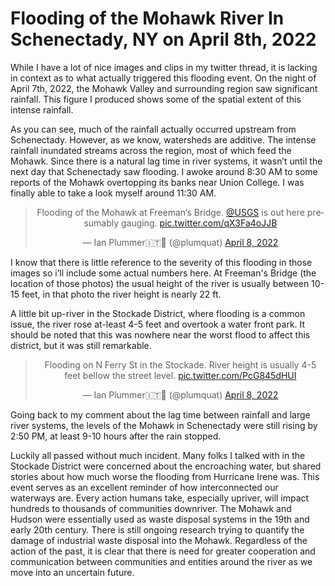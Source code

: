 # Flooding of the Mohawk River In Schenectady, NY on April 8th, 2022
While I have a lot of nice images and clips in my twitter thread, it is lacking in context as to what actually triggered this flooding event. On the night of April 7th, 2022, the Mohawk Valley and surrounding region saw significant rainfall. This figure I produced shows some of the spatial extent of this intense rainfall. 

As you can see, much of the rainfall actually occurred upstream from Schenectady. However, as we know, watersheds are additive. The intense rainfall inundated streams across the region, most of which feed the Mohawk. Since there is a natural lag time in river systems, it wasn’t until the next day that Schenectady saw flooding. I awoke around 8:30 AM to some reports of the Mohawk overtopping its banks near Union College. I was finally able to take a look myself around 11:30 AM. 

<center><blockquote class="twitter-tweet"><p lang="en" dir="ltr">Flooding of the Mohawk at Freeman’s Bridge. <a href="https://twitter.com/USGS?ref_src=twsrc%5Etfw">@USGS</a> is out here presumably gauging. <a href="https://t.co/qX3Fa4oJJB">pic.twitter.com/qX3Fa4oJJB</a></p>&mdash; Ian Plummer🇮🇹🏴󠁧󠁢󠁷󠁬󠁳󠁿 (@plumquat) <a href="https://twitter.com/plumquat/status/1512452263863803906?ref_src=twsrc%5Etfw">April 8, 2022</a></blockquote> <script async src="https://platform.twitter.com/widgets.js" charset="utf-8"></script></center>

I know that there is little reference to the severity of this flooding in those images so i’ll include some actual numbers here. At Freeman's Bridge (the location of those photos) the usual height of the river is usually between 10-15 feet, in that photo the river height is nearly 22 ft. 

A little bit up-river in the Stockade District, where flooding is a common issue, the river rose at-least 4-5 feet and overtook a water front park. It should be noted that this was nowhere near the worst flood to affect this district, but it was still remarkable. 

<center><blockquote class="twitter-tweet"><p lang="en" dir="ltr">Flooding on N Ferry St in the Stockade. River height is usually 4-5 feet bellow the street level. <a href="https://t.co/PcG845dHUI">pic.twitter.com/PcG845dHUI</a></p>&mdash; Ian Plummer🇮🇹🏴󠁧󠁢󠁷󠁬󠁳󠁿 (@plumquat) <a href="https://twitter.com/plumquat/status/1512455937235329029?ref_src=twsrc%5Etfw">April 8, 2022</a></blockquote> <script async src="https://platform.twitter.com/widgets.js" charset="utf-8"></script></center>

Going back to my comment about the lag time between rainfall and large river systems, the levels of the Mohawk in Schenectady were still rising by 2:50 PM, at least 9-10 hours after the rain stopped. 

Luckily all passed without much incident. Many folks I talked with in the Stockade District were concerned about the encroaching water, but shared stories about how much worse the flooding from Hurricane Irene was. This event serves as an excellent reminder of how interconnected our waterways are. Every action humans take, especially upriver, will impact hundreds to thousands of communities downriver. The Mohawk and Hudson were essentially used as waste disposal systems in the 19th and early 20th century. There is still ongoing research trying to quantify the damage of industrial waste disposal into the Mohawk. Regardless of the action of the past, it is clear that there is need for greater cooperation and communication between communities and entities around the river as we move into an uncertain future. 
